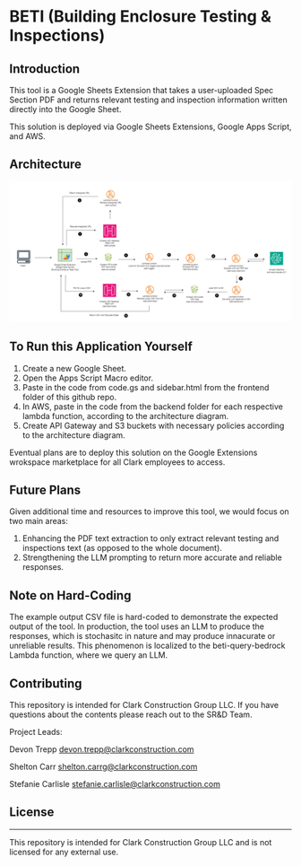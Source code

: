 # BETI (Building Enclosure Testing & Inspections)

## Introduction

This tool is a Google Sheets Extension that takes a user-uploaded Spec Section PDF and returns relevant testing and inspection information written directly into the Google Sheet.

This solution is deployed via Google Sheets Extensions, Google Apps Script, and AWS.

## Architecture

![Architecture](architecture.png "Architecture")

## To Run this Application Yourself

1. Create a new Google Sheet.
2. Open the Apps Script Macro editor.
3. Paste in the code from code.gs and sidebar.html from the frontend folder of this github repo.
4. In AWS, paste in the code from the backend folder for each respective lambda function, according to the architecture diagram.
5. Create API Gateway and S3 buckets with necessary policies according to the architecture diagram.

Eventual plans are to deploy this solution on the Google Extensions wrokspace marketplace for all Clark employees to access.

## Future Plans

Given additional time and resources to improve this tool, we would focus on two main areas:
1. Enhancing the PDF text extraction to only extract relevant testing and inspections text (as opposed to the whole document).
2. Strengthening the LLM prompting to return more accurate and reliable responses.

## Note on Hard-Coding

The example output CSV file is hard-coded to demonstrate the expected output of the tool. In production, the tool uses an LLM to produce the responses, which is stochasitc in nature and may produce innacurate or unreliable results. This phenomenon is localized to the beti-query-bedrock Lambda function, where we query an LLM.

## Contributing

This repository is intended for Clark Construction Group LLC. If you have questions about the contents please reach out to the SR&D Team.

Project Leads:

Devon Trepp devon.trepp@clarkconstruction.com

Shelton Carr shelton.carrg@clarkconstruction.com

Stefanie Carlisle stefanie.carlisle@clarkconstruction.com

## License

---
This repository is intended for Clark Construction Group LLC and is not licensed for any external use.
